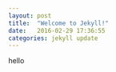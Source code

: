 ```yaml
---
layout: post
title:  "Welcome to Jekyll!"
date:   2016-02-29 17:36:55
categories: jekyll update
---
```


hello
